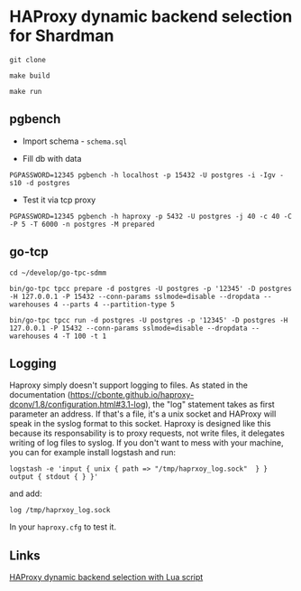# HAProxy dynamic backend selection for Shardman

```
git clone

make build

make run
```

## pgbench

- Import schema - `schema.sql`

- Fill db with data
```
PGPASSWORD=12345 pgbench -h localhost -p 15432 -U postgres -i -Igv -s10 -d postgres

```
- Test it via tcp proxy
```
PGPASSWORD=12345 pgbench -h haproxy -p 5432 -U postgres -j 40 -c 40 -C -P 5 -T 6000 -n postgres -M prepared
```

## go-tcp

```
cd ~/develop/go-tpc-sdmm

bin/go-tpc tpcc prepare -d postgres -U postgres -p '12345' -D postgres -H 127.0.0.1 -P 15432 --conn-params sslmode=disable --dropdata --warehouses 4 --parts 4 --partition-type 5

bin/go-tpc tpcc run -d postgres -U postgres -p '12345' -D postgres -H 127.0.0.1 -P 15432 --conn-params sslmode=disable --dropdata --warehouses 4 -T 100 -t 1
```

## Logging

Haproxy simply doesn't support logging to files. As stated in the documentation (https://cbonte.github.io/haproxy-dconv/1.8/configuration.html#3.1-log), the "log" statement takes as first parameter an address. If that's a file, it's a unix socket and HAProxy will speak in the syslog format to this socket. Haproxy is designed like this because its responsability is to proxy requests, not write files, it delegates writing of log files to syslog. If you don't want to mess with your machine, you can for example install logstash and run: 

```
logstash -e 'input { unix { path => "/tmp/haprxoy_log.sock"  } } output { stdout { } }'
```

and add: 
```
log /tmp/haprxoy_log.sock
```

In your `haproxy.cfg` to test it.

## Links

[HAProxy dynamic backend selection with Lua script](https://tech.nickserra.com/2019/12/03/haproxy-dynamic-backend-selection-with-lua-script/)